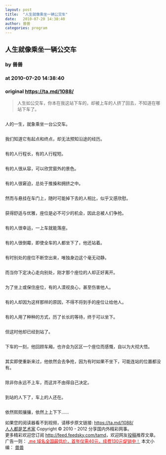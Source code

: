 ```yaml
---
layout: post
title:  "人生就像乘坐一辆公交车"
date:   2010-07-20 14:38:40
author: 兽兽
categories: program
---
```


## 人生就像乘坐一辆公交车
### by 兽兽
### at 2010-07-20 14:38:40
### original <https://ta.md/1088/>

<blockquote><p>人生如公交车，你本在我这站下车的，却被上车的人挤了回去，不知道在哪站下车了。</p></blockquote><p><img src="http://dulei.si/files/83fe8544178dc85317ac68a10717aee0.jpg" alt=""></p><p>人的一生，就象乘坐一台公交车。</p><p><span></span></p><p><img src="http://dulei.si/files/9e2feeef6b49f62e674a63ce8f09a32e.jpg" alt=""></p><p>我们知道它有起点和终点，却无法预知沿途的经历。</p><p><img src="http://dulei.si/files/f2a6220c852e9d5c73d6d289a30081b3.jpg" alt=""></p><p>有的人行程长，有的人行程短。</p><p><img src="http://dulei.si/files/0b0efbfacef5b1f84eff5d4c21583a26.jpg" alt=""></p><p>有的人很从容，可以欣赏窗外的景色。</p><p><img src="http://dulei.si/files/4de2d8b8c3008de288715f6e5d543c8f.jpg" alt=""></p><p>有的人很窘迫，总处于推搡和拥挤之中。</p><p><img src="http://dulei.si/files/e870fcfe784247f7ad3119c6dec46740.jpg" alt=""></p><p>然而与悬挂在车门上，随时可能掉下去的人相比，似乎又感欣慰。</p><p><img src="http://dulei.si/files/067c841c04e30d596b80f5aed6c5ca89.jpg" alt=""></p><p>获得舒适与优雅，座位是必不可少的机会，因此总被人们争抢。</p><p><img src="http://dulei.si/files/93453c3532b5d4a3c54d40a391cfc266.jpg" alt=""></p><p>有的人很幸运，一上车就能落座。</p><p><img src="http://dulei.si/files/e650d650533f49b83b381ce23ed8a06b.jpg" alt=""></p><p>有的人很倒霉，即使全车的人都坐下了，他还站着。</p><p><img src="http://dulei.si/files/066cf6d66b523716c0e3171cd05c7cbb.jpg" alt=""></p><p>有时别处的座位不断空出来，唯独身边这个毫无动静。</p><p><img src="http://dulei.si/files/51d52a5759be58be0a64560c12ab9ab9.jpg" alt=""></p><p>而当你下定决心走向别处，刚才那个座位的人却正好离开。</p><p><img src="http://dulei.si/files/e9240dd8bc8e10ad402d17f0e27f9068.jpg" alt=""></p><p>为了坐上或保住座位，有的人漠视良心，甚至伤害他人。</p><p><img src="http://dulei.si/files/55f70bbfb2c760adec15cc9ed7ca8050.jpg" alt=""></p><p>有的人却因为这样那样的原因，不得不将到手的座位让给他人。</p><p><img src="http://dulei.si/files/cd40e935fadf0c48db539c2ba702c71d.jpg" alt=""></p><p>有的人用了种种的方式，历了长长的等待，终于可以坐下。</p><p><img src="http://dulei.si/files/f0d8fc78ad4993ae7954be662a3ba150.jpg" alt=""></p><p>但这时他却已经到站了。</p><p><img src="http://dulei.si/files/b50da2b98b6667ddcfaab4a53d953ada.jpg" alt=""></p><p>下车的一刻，他回顾车厢，也许会为区区一个座位而感慨，自以为大彻大悟。</p><p><img src="http://dulei.si/files/42d440b69175671baa87405c14b23bcc.jpg" alt=""></p><p>其实即使重新来过，他依然会去争抢，因为有时如果不坐下，可能连站的位置都没有。</p><p><img src="http://dulei.si/files/0cce95ce2e929ad16def512ad6436d2c.jpg" alt=""></p><p>除非你永远不上车，而这并不由得自己决定。</p><p><img src="http://dulei.si/files/068de9a2fa0119be61d1e32286b584a9.jpg" alt=""></p><p>到站的人下了，车上的人还在。</p><p><img src="http://dulei.si/files/c1f757bfac9afeeb9bcba8b3411458df.jpg" alt=""></p><p>依然熙熙攘攘，依然上上下下……</p><p>如果您的阅读器看不到视频，请移步原文链接: <a href="https://ta.md/1088/">https://ta.md/1088/</a> <br> <a href="http://ta.md/">人人都是艺术家</a> Copyright ©   2010 - 2012 分享国内外精彩网事。<br> 更多精彩欢迎您订阅 <a href="http://feed.feedsky.com/tamd">http://feed.feedsky.com/tamd</a>，欢迎网友<a href="http://ta.md/delivery/">投稿</a>推荐文章。<br> 广告一则： <a href="http://zi.mu/domain"><font color="red">.me 域名全国最低价，首年仅需40元，续费130元促销中！</font></a> 本文小编： <a href="http://zou.lu/">兽兽</a></p>
